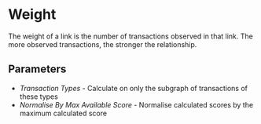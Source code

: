 # Weight

The weight of a link is the number of transactions observed in that
link. The more observed transactions, the stronger the relationship.

## Parameters

-   *Transaction Types* - Calculate on only the subgraph of transactions
    of these types
-   *Normalise By Max Available Score* - Normalise calculated scores by
    the maximum calculated score
